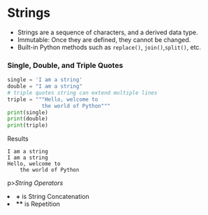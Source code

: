 # Strings 
* Strings are a sequence of characters, and a derived data type.
* Immutable: Once they are defined, they cannot be changed.
* Built-in Python methods such as `replace()`, `join()`,`split()`, etc.

### Single, Double, and Triple Quotes
```python
single = 'I am a string'
double = "I am a string"
# triple quotes string can extend multiple lines
triple = """Hello, welcome to
           the world of Python"""
print(single)
print(double)
print(triple)
```
Results
```
I am a string
I am a string
Hello, welcome to
    the world of Python

```


p><i>String Operators</i></p>
<li><b>+</b> is String Concatenation</li>
<li><b>**</b> is Repetition</li> 